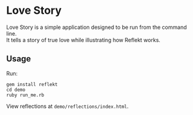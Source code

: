 # Love Story

Love Story is a simple application designed to be run from the command line.  
It tells a story of true love while illustrating how Reflekt works.

## Usage

Run:
```
gem install reflekt
cd demo
ruby run_me.rb
```

View reflections at `demo/reflections/index.html`.
